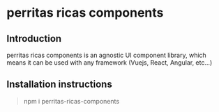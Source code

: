 # perritas ricas components

## Introduction
perritas ricas components is an agnostic UI component library, which means it can be used with any framework (Vuejs, React, Angular, etc...)

## Installation instructions
> npm i perritas-ricas-components